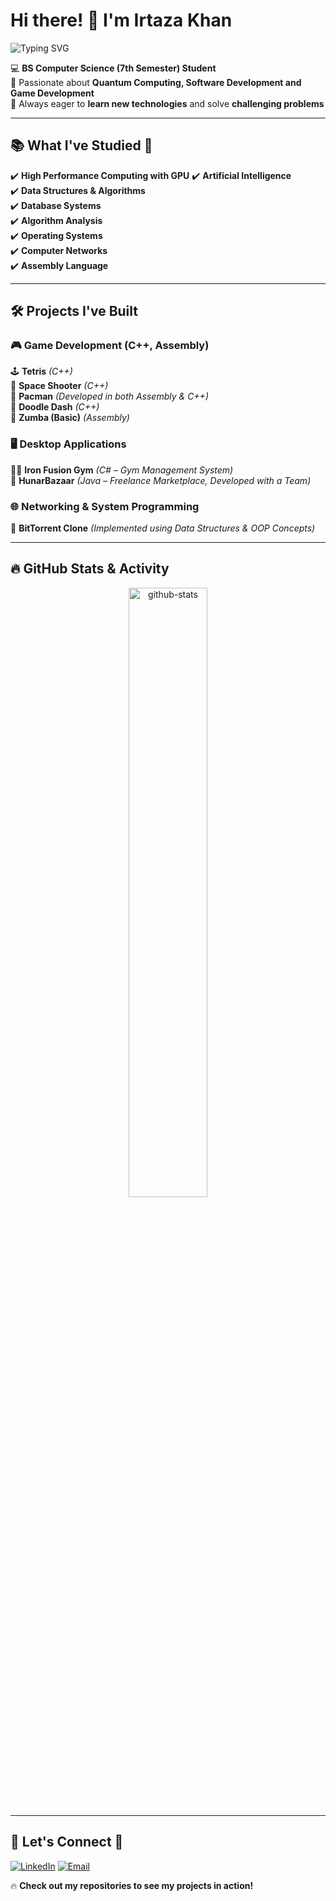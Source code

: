 # Hi there! 👋 I'm Irtaza Khan

![Typing SVG](https://readme-typing-svg.herokuapp.com?color=%2336BCF7&size=24&center=false&vCenter=true&lines=BS+Computer+Science+Student;Game+%26+Software+Developer;Exploring+Multithreading+%26+Networking)

💻 **BS Computer Science (7th Semester) Student**  
🚀 Passionate about **Quantum Computing, Software Development and Game Development**  
🎯 Always eager to **learn new technologies** and solve **challenging problems**

---

## 📚 What I've Studied 📖

<!-- ✔️ **Programming Fundamentals**   -->
✔️ **High Performance Computing with GPU**
✔️ **Artificial Intelligence**  
✔️ **Data Structures & Algorithms**  
✔️ **Database Systems**  
✔️ **Algorithm Analysis**  
✔️ **Operating Systems**  
✔️ **Computer Networks**  
✔️ **Assembly Language**

---

## 🛠️ Projects I've Built

### 🎮 **Game Development (C++, Assembly)**

🕹️ **Tetris** _(C++)_  
🚀 **Space Shooter** _(C++)_  
👾 **Pacman** _(Developed in both Assembly & C++)_  
🏃 **Doodle Dash** _(C++)_  
🏐 **Zumba (Basic)** _(Assembly)_

### 🖥️ **Desktop Applications**

🏋️‍♂️ **Iron Fusion Gym** _(C# – Gym Management System)_  
🛒 **HunarBazaar** _(Java – Freelance Marketplace, Developed with a Team)_

### 🌐 **Networking & System Programming**

📡 **BitTorrent Clone** _(Implemented using Data Structures & OOP Concepts)_

---

## 🔥 GitHub Stats & Activity

<p align="center">
  <img src="https://stats.hyo.dev/api/github-stats-advanced?login=irtaza-khan" alt="github-stats" width="50%"/>
</p>


<!-- <p align="center">
  <img width="48%" src="https://github-readme-stats.vercel.app/api?username=irtaza-khan&show_icons=true&theme=tokyonight&cache_seconds=1800" />
  <img width="48%" src="https://github-readme-streak-stats.herokuapp.com/?user=irtaza-khan&theme=tokyonight&cache_seconds=1800" />
</p> -->

<!-- <p align="center">
  <img width="48%" src="https://github-readme-stats.vercel.app/api/top-langs/?username=irtaza-khan&layout=compact&theme=tokyonight&cache_seconds=1800" />
</p> -->

---

## 📌 Let's Connect 🚀

[![LinkedIn](https://img.shields.io/badge/LinkedIn-blue?logo=linkedin&logoColor=white)](https://www.linkedin.com/in/muhammad-irtaza-khan-35589a1b8/)
[![Email](https://img.shields.io/badge/Email-red?logo=gmail&logoColor=white)](mailto:muhammadirtazakhan2003@gmail.com)

🔥 **Check out my repositories to see my projects in action!**
